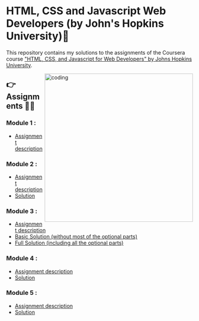 # HTML, CSS and Javascript  Web Developers (by John's Hopkins University)📃

This repository contains my solutions to the assignments of the Coursera course
["HTML, CSS, and Javascript for Web Developers" by Johns Hopkins University](https://www.coursera.org/learn/html-css-javascript-for-web-developers).


<img align ="right" alt = "coding" width  = "400" src = "https://cdn.dribbble.com/users/2646423/screenshots/5507196/computer.gif">

##  👉Assignments 🧑‍💻

### Module 1 :
* [Assignment description](./Descriptions/assignment1/Assignment-1.md)

### Module 2 :
* [Assignment description](./Descriptions/assignment2/Assignment-2.md)
* [Solution](https://ravithemore.github.io/Coursera-Html-Css-and-Javascript-for-Web-Developers-Solutions-/Module-2/)

### Module 3 :
* [Assignment description](./Descriptions/assignment3/Assignment-3.md)
* [Basic Solution (without most of the optional parts)](https://goggle.github.io/Coursera_HTML-CSS-Javascript-for-Web-Developers/module3_solution/index_basic.html)
* [Full Solution (including all the optional parts)](https://ravithemore.github.io/Coursera-Html-Css-and-Javascript-for-Web-Developers-Solutions-/Module-3/)

### Module 4 :
* [Assignment description](./Descriptions/assignment4/Assignment-4.md)
* [Solution](https://ravithemore.github.io/Coursera-Html-Css-and-Javascript-for-Web-Developers-Solutions-/Module-4/)

### Module 5 :
* [Assignment description](./Descriptions/assignment5/Assignment-5.md)
* [Solution](https://ravithemore.github.io/Coursera-Html-Css-and-Javascript-for-Web-Developers-Solutions-/Module-5/)

